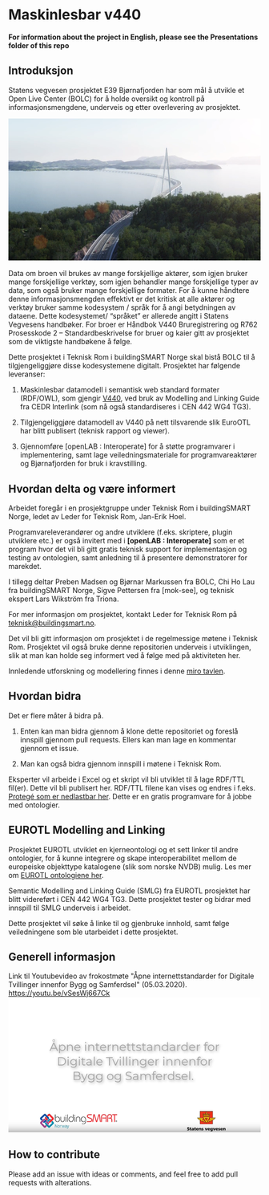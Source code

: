 # Maskinlesbar v440

**For information about the project in English, please see the Presentations folder of this repo**

## Introduksjon

Statens vegvesen prosjektet E39 Bjørnafjorden har som mål å utvikle et Open Live Center (BOLC) for å holde oversikt og kontroll på informasjonsmengdene, underveis og etter overlevering av prosjektet.

![E39 Bjørnafjorden](/Pictures/E39%20-%20Bjoernafjorden%20-%20Bakgrunn.png)

Data om broen vil brukes av mange forskjellige aktører, som igjen bruker mange forskjellige verktøy, som igjen behandler mange forskjellige typer av data, som også bruker mange forskjellige formater. For å kunne håndtere denne informasjonsmengden effektivt er det kritisk at alle aktører og verktøy bruker samme kodesystem / språk for å angi betydningen av dataene. Dette kodesystemet/ “språket” er allerede angitt i Statens Vegvesens handbøker. For broer er Håndbok V440 Bruregistrering og R762 Prosesskode 2 – Standardbeskrivelse for bruer og kaier gitt av prosjektet som de viktigste handbøkene å følge.

Dette prosjektet i Teknisk Rom i buildingSMART Norge skal bistå BOLC til å tilgjengeliggjøre disse kodesystemene digitalt. Prosjektet har følgende leveranser:

1) Maskinlesbar datamodell i semantisk web standard formater (RDF/OWL), som gjengir [V440](https://github.com/buildingsmart-norway/maskinlesbar_v440/blob/master/handboker/v440.pdf), ved bruk av Modelling and Linking Guide fra CEDR Interlink (som nå også standardiseres i CEN 442 WG4 TG3).

2) Tilgjengeliggjøre datamodell av V440 på nett tilsvarende slik EuroOTL har blitt publisert (teknisk rapport og viewer).

3) Gjennomføre [openLAB : Interoperate] for å støtte programvarer i implementering, samt lage veiledningsmateriale for programvareaktører og Bjørnafjorden for bruk i kravstilling.

## Hvordan delta og være informert
Arbeidet foregår i en prosjektgruppe under Teknisk Rom i buildingSMART Norge, ledet av Leder for Teknisk Rom, Jan-Erik Hoel. 

Programvareleverandører og andre utviklere (f.eks. skriptere, plugin utviklere etc.) er også invitert med i **[openLAB : Interoperate]** som er et program hvor det vil bli gitt gratis teknisk support for implementasjon og testing av ontologien, samt anledning til å presentere demonstratorer for marekdet. 

I tillegg deltar Preben Madsen og Bjørnar Markussen fra BOLC, Chi Ho Lau fra buildingSMART Norge, Sigve Pettersen fra [mok-see], og teknisk ekspert Lars Wikström fra Triona. 

For mer informasjon om prosjektet, kontakt Leder for Teknisk Rom på [teknisk@buildingsmart.no](teknisk@buildingsmart.no).

Det vil bli gitt informasjon om prosjektet i de regelmessige møtene i Teknisk Rom. Prosjektet vil også bruke denne repositorien underveis i utviklingen, slik at man kan holde seg informert ved å følge med på aktiviteten her.

Innledende utforskning og modellering finnes i denne [miro tavlen](https://miro.com/app/board/o9J_kwr0pvw=/). 

## Hvordan bidra
Det er flere måter å bidra på.

1) Enten kan man bidra gjennom å klone dette repositoriet og foreslå innspill gjennom pull requests. Ellers kan man lage en kommentar gjennom et issue.

2) Man kan også bidra gjennom innspill i møtene i Teknisk Rom.

Eksperter vil arbeide i Excel og et skript vil bli utviklet til å lage RDF/TTL fil(er). Dette vil bli publisert her. RDF/TTL filene kan vises og endres i f.eks. [Protegé som er nedlastbar her](https://protege.stanford.edu/). Dette er en gratis programvare for å jobbe med ontologier.

## EUROTL Modelling and Linking

Prosjektet EUROTL utviklet en kjerneontologi og et sett linker til andre ontologier, for å kunne integrere og skape interoperabilitet mellom de europeiske objekttype katalogene (slik som norske NVDB) mulig. Les mer om [EUROTL ontologiene her](https://www.roadotl.eu/static/eurotl-ontologies/index.html).

Semantic Modelling and Linking Guide (SMLG) fra EUROTL prosjektet har blitt videreført i CEN 442 WG4 TG3. Dette prosjektet tester og bidrar med innspill til SMLG underveis i arbeidet. 

Dette prosjektet vil søke å linke til og gjenbruke innhold, samt følge veiledningene som ble utarbeidet i dette prosjektet.

## Generell informasjon
Link til Youtubevideo av frokostmøte "Åpne internettstandarder for Digitale Tvillinger innenfor Bygg og Samferdsel" (05.03.2020).
https://youtu.be/vSesWj667Ck
![Frokostmøte](/Pictures/E39_breakfast.png)

## How to contribute
Please add an issue with ideas or comments, and feel free to add pull requests with alterations.

